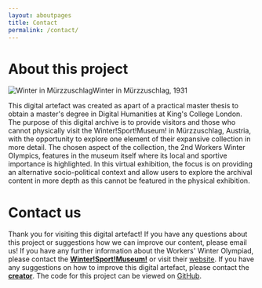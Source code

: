 ```yaml
---
layout: aboutpages
title: Contact
permalink: /contact/
---
```

<h1 class="h1-responsive font-weight-bold text-center my-4"> About this project</h1>
<div class="grid-item" id="exhibit-image"><img src="../media/1634292929902_cut.jpg" class="img-fluid" alt="Winter in Mürzzuschlag">Winter in Mürzzuschlag, 1931</div>
<p class="text-center w-responsive mx-auto mb-5">This digital artefact was created as apart of a practical master thesis to obtain a master's degree in Digital Humanities at King's College London. The purpose of this digital archive is to provide visitors and those who cannot physically visit the Winter!Sport!Museum! in Mürzzuschlag, Austria, with the opportunity to explore one element of their expansive collection in more detail. The chosen aspect of the collection, the 2nd Workers Winter Olympics, features in the museum itself where its local and sportive importance is highlighted. In this virtual exhibition, the focus is on providing an alternative socio-political context and allow users to explore the archival content in more depth as this cannot be featured in the physical exhibition.</p>
<h1 class="h1-responsive font-weight-bold text-center my-4">Contact us</h1>
<p class="text-center w-responsive mx-auto mb-5">Thank you for visiting this digital artefact! If you have any questions about this project or suggestions how we can improve our content, please email us!
If you have any further information about the Workers' Winter Olympiad, please contact the <b><a class="u-email" href="mailto:office@wintersportmuseum.com">Winter!Sport!Museum!</a></b> or visit their <a href="https://www.wintersportmuseum.com/at/">website</a>.
If you have any suggestions on how to improve this digital artefact, please contact the <b><a class="u-email" href="mailto:{{ site.email }}">creator</a></b>. The code for this project can be viewed on <a href="https://github.com/Koenel/olympiad1931">GitHub</a>.</p>
<!--code taken from: https://mdbootstrap.com/docs/b4/jquery/forms/contact/-->